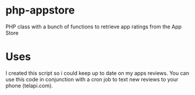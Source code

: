 php-appstore
===================

PHP class with a bunch of functions to retrieve app ratings from the App Store

<h1>Uses </h1>

I created this script so i could keep up to date on my apps reviews.  You can use this code in conjunction with a cron job to text new reviews to your phone (telapi.com).
